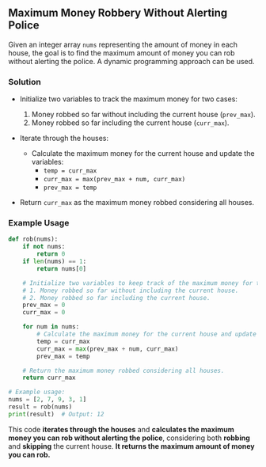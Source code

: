## Maximum Money Robbery Without Alerting Police

Given an integer array `nums` representing the amount of money in each house, the goal is to find the maximum amount of money you can rob without alerting the police. A dynamic programming approach can be used.

### Solution

- Initialize two variables to track the maximum money for two cases:
  1. Money robbed so far without including the current house (`prev_max`).
  2. Money robbed so far including the current house (`curr_max`).

- Iterate through the houses:
  - Calculate the maximum money for the current house and update the variables:
    - `temp = curr_max`
    - `curr_max = max(prev_max + num, curr_max)`
    - `prev_max = temp`

- Return `curr_max` as the maximum money robbed considering all houses.

### Example Usage

```python
def rob(nums):
    if not nums:
        return 0
    if len(nums) == 1:
        return nums[0]

    # Initialize two variables to keep track of the maximum money for two cases:
    # 1. Money robbed so far without including the current house.
    # 2. Money robbed so far including the current house.
    prev_max = 0
    curr_max = 0

    for num in nums:
        # Calculate the maximum money for the current house and update the variables.
        temp = curr_max
        curr_max = max(prev_max + num, curr_max)
        prev_max = temp

    # Return the maximum money robbed considering all houses.
    return curr_max

# Example usage:
nums = [2, 7, 9, 3, 1]
result = rob(nums)
print(result)  # Output: 12
```
This code **iterates through the houses** and **calculates the maximum money you can rob without alerting the police**, considering both **robbing** and **skipping** the current house. **It returns the maximum amount of money you can rob.**

